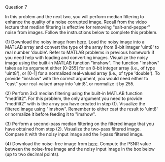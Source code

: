 Question 7

In this problem and the next two, you will perform median filtering to enhance the quality of a noise corrupted image. Recall from the video lecture that median filtering is effective for removing "salt-and-pepper" noise from images. Follow the instructions below to complete this problem.  

(1) Download the noisy image from [here](https://d396qusza40orc.cloudfront.net/digital%2Fimages%2Fweek5_quizzes%2Fnoisy.jpg). Load the noisy image into a MATLAB array and convert the type of the array from 8-bit integer 'uint8' to real number 'double'. Refer to MATLAB problems in previous homework if you need help with loading and converting images. Visualize the noisy image using the built-in MATLAB function "imshow". The function "imshow" takes as its argument either [0-255] for an 8-bit integer array (i.e., of type 'uint8'), or [0-1] for a normalized real-valued array (i.e., of type 'double'). To provide "imshow" with the correct argument, you would need either to "cast" your real-valued array into 'uint8', or normalize it by 255. 

(2) Perform 3x3 median filtering using the built-in MATLAB function "medfilt2". For this problem, the only argument you need to provide "medfilt2" with is the array you have created in step (1). Visualize the filtered image using "imshow". Remember to either cast the result to 'uint8' or normalize it before feeding it to "imshow". 

(3) Perform a second-pass median filtering on the filtered image that you have obtained from step (2). Visualize the two-pass filtered image. Compare it with the noisy input image and the 1-pass filtered image. 

(4) Download the noise-free image from [here](https://d396qusza40orc.cloudfront.net/digital%2Fimages%2Fweek5_quizzes%2Foriginal.jpg). Compute the PSNR value between the noise-free image and the noisy input image in the box below (up to two decimal points).
